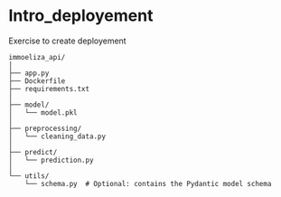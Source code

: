 # Intro_deployement
Exercise to create deployement

```
immoeliza_api/
│
├── app.py
├── Dockerfile
├── requirements.txt
│
├── model/
│   └── model.pkl
│
├── preprocessing/
│   └── cleaning_data.py
│
├── predict/
│   └── prediction.py
│
└── utils/
    └── schema.py  # Optional: contains the Pydantic model schema

```

